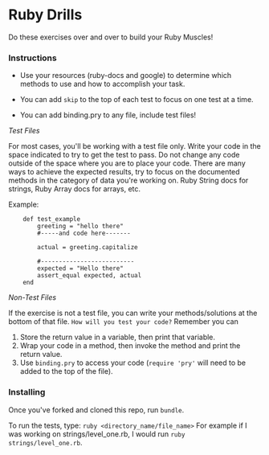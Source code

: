 # Ruby Drills

Do these exercises over and over to build your Ruby Muscles!

### Instructions

* Use your resources (ruby-docs and google) to determine which methods to use and how to accomplish your task.

* You can add `skip` to the top of each test to focus on one test at a time.

* You can add binding.pry to any file, include test files!


*Test Files*

For most cases, you'll be working with a test file only. Write your code in the space indicated to try to get the test to pass. Do not change any code outside of the space where you are to place your code. There are many ways to achieve the expected results, try to focus on the documented methods in the category of data you're working on. Ruby String docs for strings, Ruby Array docs for arrays, etc.

Example:
```
    def test_example
        greeting = "hello there"
        #-----and code here-------

        actual = greeting.capitalize

        #--------------------------
        expected = "Hello there"
        assert_equal expected, actual
    end
```
*Non-Test Files*

If the exercise is not a test file, you can write your methods/solutions at the bottom of that file. 
`How will you test your code?`
Remember you can 
1. Store the return value in a variable, then print that variable.
1. Wrap your code in a method, then invoke the method and print the return value.
1. Use `binding.pry` to access your code (`require 'pry'` will need to be added to the top of the file).

### Installing

Once you've forked and cloned this repo, run `bundle`.

To run the tests, type:
`ruby <directory_name/file_name>`
For example if I was working on strings/level_one.rb, I would run
`ruby strings/level_one.rb`. 

